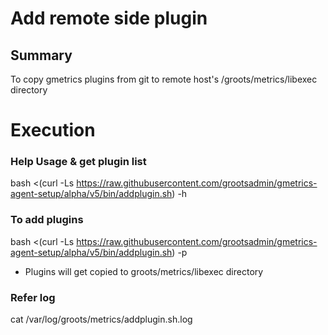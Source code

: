 # Add remote side plugin

## Summary
To copy gmetrics plugins from git to remote host's /groots/metrics/libexec directory

# Execution 

### Help Usage & get plugin list

bash <(curl -Ls https://raw.githubusercontent.com/grootsadmin/gmetrics-agent-setup/alpha/v5/bin/addplugin.sh) -h 

### To add plugins

bash <(curl -Ls https://raw.githubusercontent.com/grootsadmin/gmetrics-agent-setup/alpha/v5/bin/addplugin.sh) -p <pluginname>

- Plugins will get copied to groots/metrics/libexec directory

### Refer log

cat /var/log/groots/metrics/addplugin.sh.log

